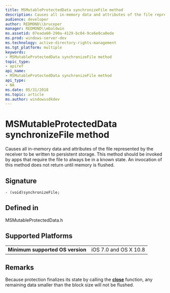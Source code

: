 ```yaml
---
title: MSMutableProtectedData synchronizeFile method
description: Causes all in-memory data and attributes of the file represented by the receiver to be written to persistent storage.
audience: developer
author: REDMOND\\bruceper
manager: REDMOND\\mbaldwin
ms.assetid: 07eada60-290a-4129-bc04-9ce6e8ca0ede
ms.prod: windows-server-dev
ms.technology: active-directory-rights-management
ms.tgt_platform: multiple
keywords:
- MSMutableProtectedData synchronizeFile method
topic_type:
- apiref
api_name:
- MSMutableProtectedData synchronizeFile method
api_type:
- NA
ms.date: 05/31/2018
ms.topic: article
ms.author: windowssdkdev
---
```


# MSMutableProtectedData synchronizeFile method

Causes all in-memory data and attributes of the file represented by the receiver to be written to persistent storage. This method should be invoked by apps that require the file to always be in a known state. An invocation of this method does not return until memory is flushed.

## Signature

``` syntax
- (void)synchronizeFile;
```

## Defined in

MSMutableProtectedData.h

## Supported Platforms



|                                             |                                  |
|---------------------------------------------|----------------------------------|
| **Minimum supported OS version**<br/> | iOS 7.0 and OS X 10.8<br/> |



 

## Remarks

Because protection finalizes its state by calling the [**close**](msmutableprotecteddata-close--method-objc.md) function, any remaining data smaller than the block size will not be flushed.

 

 





